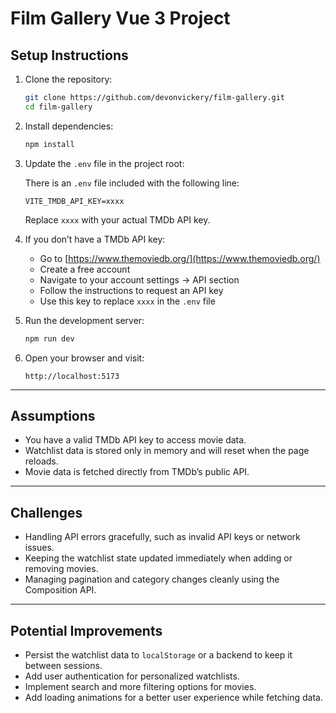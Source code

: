 # Film Gallery Vue 3 Project

## Setup Instructions

1. Clone the repository:

   ```bash
   git clone https://github.com/devonvickery/film-gallery.git
   cd film-gallery

   ```

2. Install dependencies:

   ```bash
   npm install
   ```

3. Update the `.env` file in the project root:

   There is an `.env` file included with the following line:

   ```
   VITE_TMDB_API_KEY=xxxx
   ```

   Replace `xxxx` with your actual TMDb API key.

4. If you don’t have a TMDb API key:

   * Go to [https://www.themoviedb.org/](https://www.themoviedb.org/)
   * Create a free account
   * Navigate to your account settings → API section
   * Follow the instructions to request an API key
   * Use this key to replace `xxxx` in the `.env` file

5. Run the development server:

   ```bash
   npm run dev
   ```

6. Open your browser and visit:

   ```
   http://localhost:5173
   ```

---

## Assumptions

* You have a valid TMDb API key to access movie data.
* Watchlist data is stored only in memory and will reset when the page reloads.
* Movie data is fetched directly from TMDb’s public API.

---

## Challenges

* Handling API errors gracefully, such as invalid API keys or network issues.
* Keeping the watchlist state updated immediately when adding or removing movies.
* Managing pagination and category changes cleanly using the Composition API.

---

## Potential Improvements

* Persist the watchlist data to `localStorage` or a backend to keep it between sessions.
* Add user authentication for personalized watchlists.
* Implement search and more filtering options for movies.
* Add loading animations for a better user experience while fetching data.

